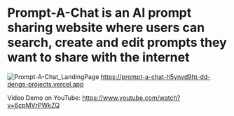 # Prompt-A-Chat is an AI prompt sharing website where users can search, create and edit prompts they want to share with the internet
![Prompt-A-Chat_LandingPage](https://github.com/ddssamu3l/prompt-a-chat/assets/72890797/806a5d71-07ff-4bc2-931e-44c5e959a926)
https://prompt-a-chat-h5ynvd9ht-dd-dengs-projects.vercel.app

Video Demo on YouTube: https://www.youtube.com/watch?v=6cpMVrPWkZQ

